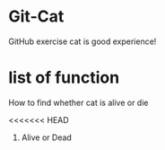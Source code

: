 # Git-Cat

GitHub exercise cat is good experience!

# list of function

How to find whether cat is alive or die

<<<<<<< HEAD
1. Alive or Dead
